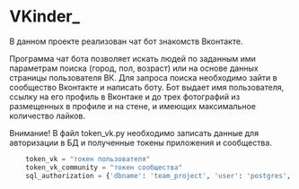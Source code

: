 # VKinder_

В данном проекте реализован чат бот знакомств Вконтакте. 

Программа чат бота позволяет искать 
людей по заданным ими параметрам поиска (город, пол, возраст) или на основе данных страницы пользователя ВК.
Для запроса поиска необходимо зайти в сообщество 
Вконтакте и написать боту. Бот выдает имя пользователя, 
ссылку на его профиль в Вконтаке и до трех фотографий из 
размещенных в профиле и на стене, и имеющих 
максимальное количество лайков.



Внимание!
В файл token_vk.py необходимо записать данные для авторизации
 в БД и полученные токены приложения и сообщества.

```Python
    token_vk = "токен пользователя"  
    token_vk_community = "токен сообщества" 
    sql_authorization = {'dbname': 'team_project', 'user': 'postgres', 'password': 'ваш пароль'}
``` 
